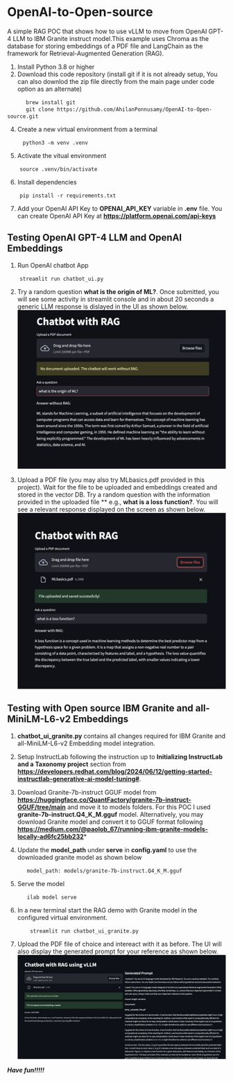 # OpenAI-to-Open-source
A simple RAG POC that shows how to use vLLM to move from OpenAI GPT-4 LLM to IBM Granite instruct model.This example uses Chroma as the database for storing embeddings of a PDF file and LangChain as the framework for Retrieval-Augmented Generation (RAG).

1. Install Python 3.8 or higher
2. Download this code repository (install git if it is not already setup, You can also downlod the zip file directly from the main page under code option as an alternate)

```
      brew install git
      git clone https://github.com/AhilanPonnusamy/OpenAI-to-Open-source.git
```
   
4. Create a new virtual environment from a terminal
   
```
     python3 -m venv .venv
```

5. Activate the vitual environment

```
    source .venv/bin/activate
```


6. Install dependencies

```
    pip install -r requirements.txt
```

7. Add your OpenAI API Key to **OPENAI_API_KEY** variable in **.env** file. You can create OpenAI API Key at **https://platform.openai.com/api-keys**

## Testing OpenAI GPT-4 LLM and OpenAI Embeddings 

1. Run OpenAI chatbot App

```
    streamlit run chatbot_ui.py
```

2. Try a random question **what is the origin of ML?**. Once submitted, you will see some activity in streamlit console and in about 20 seconds a generic LLM response is dislayed in the UI as shown below.
![App UI](./images/RandomWithoutRAG.png)

3. Upload a PDF file (you may also try MLbasics.pdf provided in this project). Wait for the file to be uploaded and embeddings created and stored in the vector DB. Try a random question with the information provided in the uploaded file ** e.g., **what is a loss function?**. You will see a relevant response displayed on the screen as shown below.
![App UI](./images/GPT4-with-RAG.png)
   
## Testing with Open source IBM Granite and all-MiniLM-L6-v2 Embeddings 

1. **chatbot_ui_granite.py** contains all changes required for IBM Granite and all-MiniLM-L6-v2 Embedding model integration.

2. Setup InstructLab following the instruction up to **Initializing InstructLab and a Taxonomy project** section from **https://developers.redhat.com/blog/2024/06/12/getting-started-instructlab-generative-ai-model-tuning#**.  
3. Download Granite-7b-instruct GGUF model from **https://huggingface.co/QuantFactory/granite-7b-instruct-GGUF/tree/main** and move it to models folders. For this POC I used **granite-7b-instruct.Q4_K_M.gguf** model. Alternatively, you may download Granite model and convert it to GGUF format following **https://medium.com/@paolob_67/running-ibm-granite-models-locally-ad6fc25bb232***
4. Update the **model_path** under **serve** in **config.yaml** to use the downloaded granite model as shown below
   ```
      model_path: models/granite-7b-instruct.Q4_K_M.gguf
   ```
5. Serve the model
   ```
      ilab model serve
   ```
6. In a new terminal start the RAG demo with Granite model in the configured virtual environment.
   ```
       streamlit run chatbot_ui_granite.py
   ``` 
7. Upload the PDF file of choice and intereact with it as before. The UI will also display the generated prompt for your reference as shown below.
![App UI](./images/GraniteWithRAG.png)
 

***Have fun!!!!!***
